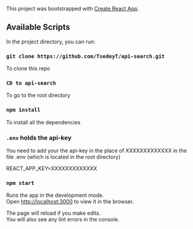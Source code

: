 This project was bootstrapped with [Create React App](https://github.com/facebook/create-react-app).

## Available Scripts

In the project directory, you can run:

### `git clone https://github.com/TsedeyT/api-search.git`
To clone this repo 

### `CD to api-search`

To go to the root directory

### `npm install`

To install all the dependencies

### `.env` holds the api-key

You need to add your the api-key in the place of XXXXXXXXXXXXX in the file .env (which is located in the root directory)

REACT_APP_KEY=XXXXXXXXXXXXX



### `npm start`

Runs the app in the development mode.<br>
Open [http://localhost:3000](http://localhost:3000) to view it in the browser.

The page will reload if you make edits.<br>
You will also see any lint errors in the console.

